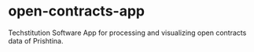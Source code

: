 # open-contracts-app
Techstitution Software App for processing and visualizing open contracts data of Prishtina.
